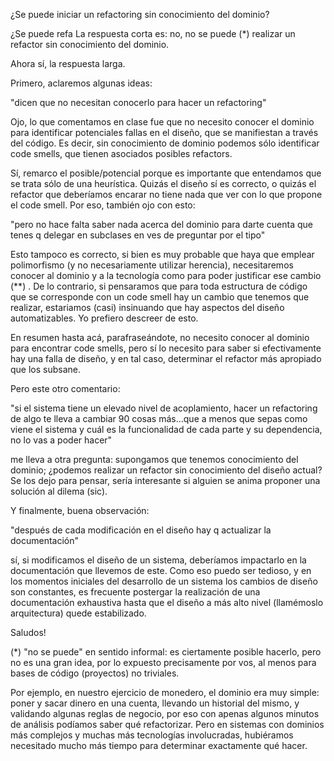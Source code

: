 ¿Se puede iniciar un refactoring sin conocimiento del dominio?

¿Se puede refa La respuesta corta es: no, no se puede (\*) realizar un refactor sin conocimiento del dominio.

Ahora sí, la respuesta larga.

Primero, aclaremos algunas ideas:

"dicen que no necesitan conocerlo para hacer un refactoring"

Ojo, lo que comentamos en clase fue que no necesito conocer el dominio para identificar potenciales fallas en el diseño, que se manifiestan a través del código. Es decir, sin conocimiento de dominio podemos sólo identificar code smells, que tienen asociados posibles refactors.

Sí, remarco el posible/potencial porque es importante que entendamos que se trata sólo de una heurística. Quizás el diseño sí es correcto, o quizás el refactor que deberíamos encarar no tiene nada que ver con lo que propone el code smell. Por eso, también ojo con esto:

"pero no hace falta saber nada acerca del dominio para darte cuenta que tenes q delegar en subclases en ves de preguntar por el tipo"

Esto tampoco es correcto, si bien es muy probable que haya que emplear polimorfismo (y no necesariamente utilizar herencia), necesitaremos conocer al dominio y a la tecnología como para poder justificar ese cambio (\*\*) . De lo contrario, si pensaramos que para toda estructura de código que se corresponde con un code smell hay un cambio que tenemos que realizar, estariamos (casi) insinuando que hay aspectos del diseño automatizables. Yo prefiero descreer de esto.

En resumen hasta acá, parafraseándote, no necesito conocer al dominio para encontrar code smells, pero sí lo necesito para saber si efectivamente hay una falla de diseño, y en tal caso, determinar el refactor más apropiado que los subsane.

Pero este otro comentario:

"si el sistema tiene un elevado nivel de acoplamiento, hacer un refactoring de algo te lleva a cambiar 90 cosas más...que a menos que sepas como viene el sistema y cuál es la funcionalidad de cada parte y su dependencia, no lo vas a poder hacer"

me lleva a otra pregunta: supongamos que tenemos conocimiento del dominio; ¿podemos realizar un refactor sin conocimiento del diseño actual? Se los dejo para pensar, sería interesante si alguien se anima proponer una solución al dilema (sic).

Y finalmente, buena observación:

"después de cada modificación en el diseño hay q actualizar la documentación"

sí, si modificamos el diseño de un sistema, deberíamos impactarlo en la documentación que llevemos de este. Como eso puedo ser tedioso, y en los momentos iniciales del desarrollo de un sistema los cambios de diseño son constantes, es frecuente postergar la realización de una documentación exhaustiva hasta que el diseño a más alto nivel (llamémoslo arquitectura) quede estabilizado.

Saludos!

(\*) "no se puede" en sentido informal: es ciertamente posible hacerlo, pero no es una gran idea, por lo expuesto precisamente por vos, al menos para bases de código (proyectos) no triviales.

Por ejemplo, en nuestro ejercicio de monedero, el dominio era muy simple: poner y sacar dinero en una cuenta, llevando un historial del mismo, y validando algunas reglas de negocio, por eso con apenas algunos minutos de análisis podíamos saber qué refactorizar. Pero en sistemas con dominios más complejos y muchas más tecnologías involucradas, hubiéramos necesitado mucho más tiempo para determinar exactamente qué hacer.
